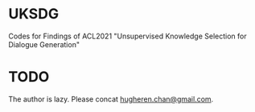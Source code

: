 # UKSDG
Codes for Findings of ACL2021 "Unsupervised Knowledge Selection for Dialogue Generation"

# TODO
The author is lazy. Please concat hugheren.chan@gmail.com.
